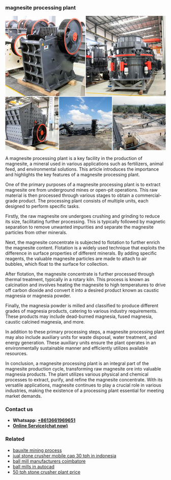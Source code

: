 <h3>magnesite processing plant</h3><img src='1706753831.jpg' alt=''><p>A magnesite processing plant is a key facility in the production of magnesite, a mineral used in various applications such as fertilizers, animal feed, and environmental solutions. This article introduces the importance and highlights the key features of a magnesite processing plant.</p><p>One of the primary purposes of a magnesite processing plant is to extract magnesite ore from underground mines or open-pit operations. This raw material is then processed through various stages to obtain a commercial-grade product. The processing plant consists of multiple units, each designed to perform specific tasks.</p><p>Firstly, the raw magnesite ore undergoes crushing and grinding to reduce its size, facilitating further processing. This is typically followed by magnetic separation to remove unwanted impurities and separate the magnesite particles from other minerals.</p><p>Next, the magnesite concentrate is subjected to flotation to further enrich the magnesite content. Flotation is a widely used technique that exploits the difference in surface properties of different minerals. By adding specific reagents, the valuable magnesite particles are made to attach to air bubbles, which float to the surface for collection.</p><p>After flotation, the magnesite concentrate is further processed through thermal treatment, typically in a rotary kiln. This process is known as calcination and involves heating the magnesite to high temperatures to drive off carbon dioxide and convert it into a desired product known as caustic magnesia or magnesia powder.</p><p>Finally, the magnesia powder is milled and classified to produce different grades of magnesia products, catering to various industry requirements. These products may include dead-burned magnesia, fused magnesia, caustic calcined magnesia, and more.</p><p>In addition to these primary processing steps, a magnesite processing plant may also include auxiliary units for waste disposal, water treatment, and energy generation. These auxiliary units ensure the plant operates in an environmentally sustainable manner and efficiently utilizes available resources.</p><p>In conclusion, a magnesite processing plant is an integral part of the magnesite production cycle, transforming raw magnesite ore into valuable magnesia products. The plant utilizes various physical and chemical processes to extract, purify, and refine the magnesite concentrate. With its versatile applications, magnesite continues to play a crucial role in various industries, making the existence of a processing plant essential for meeting market demands.</p><h3>Contact us</h3><ul><li><strong>Whatsapp:&nbsp;<a href="https://wa.me/8613661969651">+8613661969651</a></strong></li><li><a href="https://swt.shibang-china.com/?git&amp;zhl&amp;magnesite processing plant"><strong>Online Service(chat now)</strong></a></li></ul><h3>Related</h3><ul><li><a href='bauxite mining process.md'>bauxite mining process</a></li><li><a href='jual stone crusher mobile cap 30 tph in indonesia.md'>jual stone crusher mobile cap 30 tph in indonesia</a></li><li><a href='ball mill manufacturers coimbatore.md'>ball mill manufacturers coimbatore</a></li><li><a href='ball mills in autocad.md'>ball mills in autocad</a></li><li><a href='50 tph stone crusher plant price.md'>50 tph stone crusher plant price</a></li></ul>
